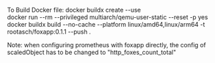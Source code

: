To Build Docker file: 
docker buildx create --use     
docker run --rm --privileged multiarch/qemu-user-static --reset -p yes
docker buildx build --no-cache  --platform linux/amd64,linux/arm64 -t rootasch/foxapp:0.1.1 --push .


Note: 
when configuring prometheus with foxapp directly, the config of scaledObject has to be changed to "http_foxes_count_total"

